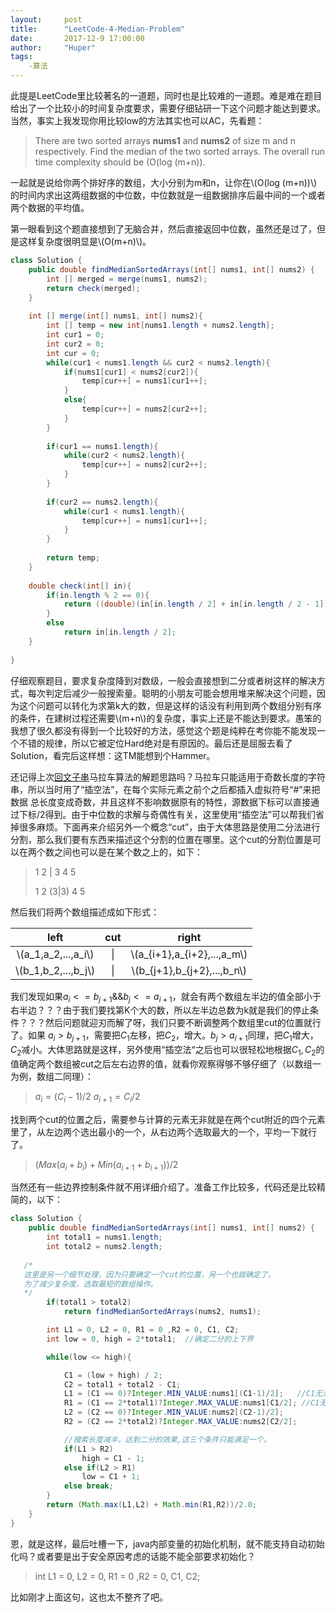 ```yaml
---
layout:     post
title:      "LeetCode-4-Median-Problem"
date:       2017-12-9 17:00:00
author:     "Huper"
tags:
    -算法
---
```


此提是LeetCode里比较著名的一道题，同时也是比较难的一道题。难是难在题目给出了一个比较小的时间复杂度要求，需要仔细钻研一下这个问题才能达到要求。当然，事实上我发现你用比较low的方法其实也可以AC，先看题：

>There are two sorted arrays **nums1** and **nums2** of size m and n respectively. Find the median of the two sorted arrays. The overall run time complexity should be (O(log (m+n)).

一起就是说给你两个排好序的数组，大小分别为m和n，让你在\\(O(log (m+n))\\)的时间内求出这两组数据的中位数，中位数就是一组数据排序后最中间的一个或者两个数据的平均值。

第一眼看到这个题直接想到了无脑合并，然后直接返回中位数，虽然还是过了，但是这样复杂度很明显是\\(O(m+n)\\)。

```java
class Solution {
    public double findMedianSortedArrays(int[] nums1, int[] nums2) {
        int [] merged = merge(nums1, nums2);
        return check(merged);
    }
    
    int [] merge(int[] nums1, int[] nums2){
        int [] temp = new int[nums1.length + nums2.length];
        int cur1 = 0;
        int cur2 = 0;
        int cur = 0;
        while(cur1 < nums1.length && cur2 < nums2.length){
            if(nums1[cur1] < nums2[cur2]){
                temp[cur++] = nums1[cur1++];
            }
            else{
                temp[cur++] = nums2[cur2++];
            }
        }
        
        if(cur1 == nums1.length){
            while(cur2 < nums2.length){
                temp[cur++] = nums2[cur2++];
            }
        }
        
        if(cur2 == nums2.length){
            while(cur1 < nums1.length){
                temp[cur++] = nums1[cur1++];
            }
        }
        
        return temp;
    }
    
    double check(int[] in){
        if(in.length % 2 == 0){
            return ((double)(in[in.length / 2] + in[in.length / 2 - 1]))/2;
        }
        else
            return in[in.length / 2];
    }
    
}
```

仔细观察题目，要求复杂度降到对数级，一般会直接想到二分或者树这样的解决方式，每次判定后减少一般搜索量。聪明的小朋友可能会想用堆来解决这个问题，因为这个问题可以转化为求第k大的数，但是这样的话没有利用到两个数组分别有序的条件，在建树过程还需要\\(m+n\\)的复杂度，事实上还是不能达到要求。愚笨的我想了很久都没有得到一个比较好的方法，感觉这个题是纯粹在考你能不能发现一个不错的规律，所以它被定位Hard绝对是有原因的。最后还是屈服去看了Solution，看完后这样想：这TM能想到个Hammer。

还记得上次[回文子串](https://prohuper.github.io/2017/12/06/LeetCode-5-longestPalindrome/)马拉车算法的解题思路吗？马拉车只能适用于奇数长度的字符串，所以当时用了“插空法”，在每个实际元素之前个之后都插入虚拟符号“#”来把数据 总长度变成奇数，并且这样不影响数据原有的特性，源数据下标可以直接通过下标/2得到。由于中位数的求解与奇偶性有关，这里使用“插空法”可以帮我们省掉很多麻烦。下面再来介绍另外一个概念“cut”，由于大体思路是使用二分法进行分割，那么我们要有东西来描述这个分割的位置在哪里。这个cut的分割位置是可以在两个数之间也可以是在某个数之上的，如下：

>1 2 | 3 4 5
>
>1 2 (3|3) 4 5

然后我们将两个数组描述成如下形式：

|         left          | cut  |             right             |
| :-------------------: | :--: | :---------------------------: |
| \\(a_1,a_2,...,a_i\\) |  \|  | \\(a_{i+1},a_{i+2},...,a_m\\) |
| \\(b_1,b_2,...,b_j\\) |  \|  | \\(b_{j+1},b_{j+2},...,b_n\\) |

我们发现如果$a_i<=b_{j+1}\&\&b_j<=a_{i+1}$，就会有两个数组左半边的值全部小于右半边？？？由于我们要找第K个大的数，所以左半边总数为k就是我们的停止条件？？？然后问题就迎刃而解了呀，我们只要不断调整两个数组里cut的位置就行了。如果 $a_i>b_{j+1}$，需要把$C_1$左移，把$C_2$，增大。$b_j>a_{i+1}$同理，把$C_1$增大，$C_2$减小。大体思路就是这样，另外使用“插空法“之后也可以很轻松地根据$C_1,C_2$的值确定两个数组被cut之后左右边界的值，就看你观察得够不够仔细了（以数组一为例，数组二同理）：

>$a_i = (C_i-1)/2$
>$a_{i+1} = C_i/2$

找到两个cut的位置之后，需要参与计算的元素无非就是在两个cut附近的四个元素里了，从左边两个选出最小的一个，从右边两个选取最大的一个，平均一下就行了。

>$(Max(a_i+b_i) + Min(a_{i+1}+b_{i+1}) )/2$

当然还有一些边界控制条件就不用详细介绍了。准备工作比较多，代码还是比较精简的，以下：

```java
class Solution {
    public double findMedianSortedArrays(int[] nums1, int[] nums2) {
        int total1 = nums1.length;
        int total2 = nums2.length;
    
   /*
   这里是另一个细节处理，因为只要确定一个cut的位置，另一个也就确定了，
   为了减少复杂度，选取最短的数组操作。
   */
        if(total1 > total2)
            return findMedianSortedArrays(nums2, nums1);

        int L1 = 0, L2 = 0, R1 = 0 ,R2 = 0, C1, C2;
        int low = 0, high = 2*total1;  //确定二分的上下界

        while(low <= high){

            C1 = (low + high) / 2;
            C2 = total1 + total2 - C1;
            L1 = (C1 == 0)?Integer.MIN_VALUE:nums1[(C1-1)/2];   //C1无法继续左移，L1取最小值。
            R1 = (C1 == 2*total1)?Integer.MAX_VALUE:nums1[C1/2]; //C1无法继续右移，R1取最大值。
            L2 = (C2 == 0)?Integer.MIN_VALUE:nums2[(C2-1)/2];
            R2 = (C2 == 2*total2)?Integer.MAX_VALUE:nums2[C2/2];

            //搜索长度减半，达到二分的效果,这三个条件只能满足一个。
            if(L1 > R2)
                high = C1 - 1;
            else if(L2 > R1)
                low = C1 + 1;
            else break;
        }
        return (Math.max(L1,L2) + Math.min(R1,R2))/2.0;
    }
}

```

恩，就是这样，最后吐槽一下，java内部变量的初始化机制，就不能支持自动初始化吗？或者要是出于安全原因考虑的话能不能全部要求初始化？

> int L1 = 0, L2 = 0, R1 = 0 ,R2 = 0, C1, C2;

比如刚才上面这句，这也太不整齐了吧。